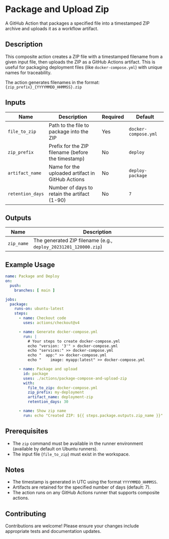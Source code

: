 # Package and Upload Zip

A GitHub Action that packages a specified file into a timestamped ZIP archive and uploads it as a workflow artifact.

## Description

This composite action creates a ZIP file with a timestamped filename from a given input file, then uploads the ZIP as a GitHub Actions artifact. This is useful for packaging deployment files (like `docker-compose.yml`) with unique names for traceability.

The action generates filenames in the format: `{zip_prefix}_{YYYYMMDD_HHMMSS}.zip`

## Inputs

| Name | Description | Required | Default |
|------|-------------|----------|---------|
| `file_to_zip` | Path to the file to package into the ZIP | Yes | `docker-compose.yml` |
| `zip_prefix` | Prefix for the ZIP filename (before the timestamp) | No | `deploy` |
| `artifact_name` | Name for the uploaded artifact in GitHub Actions | No | `deploy-package` |
| `retention_days` | Number of days to retain the artifact (1-90) | No | `7` |

## Outputs

| Name | Description |
|------|-------------|
| `zip_name` | The generated ZIP filename (e.g., `deploy_20231201_120000.zip`) |

## Example Usage

```yaml
name: Package and Deploy
on:
  push:
    branches: [ main ]

jobs:
  package:
    runs-on: ubuntu-latest
    steps:
      - name: Checkout code
        uses: actions/checkout@v4

      - name: Generate docker-compose.yml
        run: |
          # Your steps to create docker-compose.yml
          echo "version: '3'" > docker-compose.yml
          echo "services:" >> docker-compose.yml
          echo "  app:" >> docker-compose.yml
          echo "    image: myapp:latest" >> docker-compose.yml

      - name: Package and upload
        id: package
        uses: ./actions/package-compose-and-upload-zip
        with:
          file_to_zip: docker-compose.yml
          zip_prefix: my-deployment
          artifact_name: deployment-zip
          retention_days: 30

      - name: Show zip name
        run: echo "Created ZIP: ${{ steps.package.outputs.zip_name }}"
```

## Prerequisites

- The `zip` command must be available in the runner environment (available by default on Ubuntu runners).
- The input file (`file_to_zip`) must exist in the workspace.

## Notes

- The timestamp is generated in UTC using the format `YYYYMMDD_HHMMSS`.
- Artifacts are retained for the specified number of days (default: 7).
- The action runs on any GitHub Actions runner that supports composite actions.

## Contributing

Contributions are welcome! Please ensure your changes include appropriate tests and documentation updates.